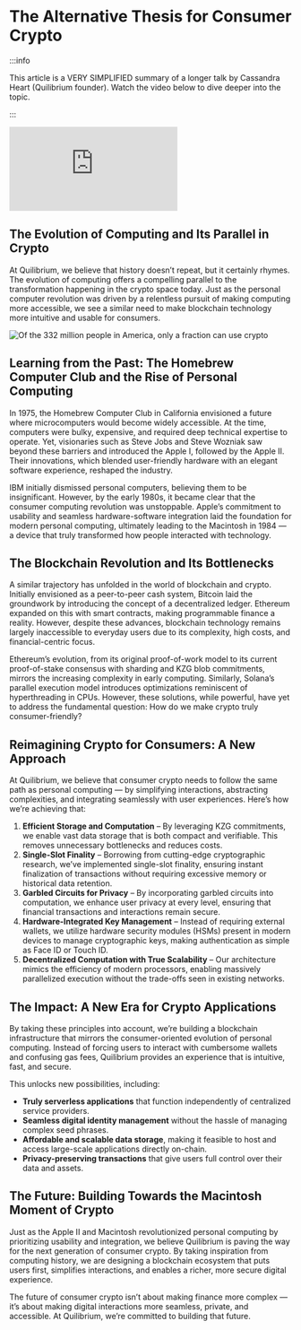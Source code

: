 # The Alternative Thesis for Consumer Crypto

:::info

This article is a VERY SIMPLIFIED summary of a longer talk by Cassandra Heart (Quilibrium founder). Watch the video below to dive deeper into the topic.

:::

<div class="video-responsive">
  <iframe 
    src="https://www.youtube.com/embed/GeuZsX6dC08" 
    title="YouTube video player" 
    frameborder="0" 
    allow="accelerometer; autoplay; clipboard-write; encrypted-media; gyroscope; picture-in-picture" 
    allowfullscreen
  ></iframe>
</div>


## The Evolution of Computing and Its Parallel in Crypto

At Quilibrium, we believe that history doesn’t repeat, but it certainly rhymes. The evolution of computing offers a compelling parallel to the transformation happening in the crypto space today. Just as the personal computer revolution was driven by a relentless pursuit of making computing more accessible, we see a similar need to make blockchain technology more intuitive and usable for consumers.

<img 
  class="responsive-centered-img" 
  src="/img/docs/discover/few-people-use-crypto.webp"
  alt="Of the 332 million people in America, only a fraction can use crypto" 
/>

## Learning from the Past: The Homebrew Computer Club and the Rise of Personal Computing

In 1975, the Homebrew Computer Club in California envisioned a future where microcomputers would become widely accessible. At the time, computers were bulky, expensive, and required deep technical expertise to operate. Yet, visionaries such as Steve Jobs and Steve Wozniak saw beyond these barriers and introduced the Apple I, followed by the Apple II. Their innovations, which blended user-friendly hardware with an elegant software experience, reshaped the industry.

IBM initially dismissed personal computers, believing them to be insignificant. However, by the early 1980s, it became clear that the consumer computing revolution was unstoppable. Apple’s commitment to usability and seamless hardware-software integration laid the foundation for modern personal computing, ultimately leading to the Macintosh in 1984 — a device that truly transformed how people interacted with technology.

## The Blockchain Revolution and Its Bottlenecks

A similar trajectory has unfolded in the world of blockchain and crypto. Initially envisioned as a peer-to-peer cash system, Bitcoin laid the groundwork by introducing the concept of a decentralized ledger. Ethereum expanded on this with smart contracts, making programmable finance a reality. However, despite these advances, blockchain technology remains largely inaccessible to everyday users due to its complexity, high costs, and financial-centric focus.

Ethereum’s evolution, from its original proof-of-work model to its current proof-of-stake consensus with sharding and KZG blob commitments, mirrors the increasing complexity in early computing. Similarly, Solana’s parallel execution model introduces optimizations reminiscent of hyperthreading in CPUs. However, these solutions, while powerful, have yet to address the fundamental question: How do we make crypto truly consumer-friendly?

## Reimagining Crypto for Consumers: A New Approach

At Quilibrium, we believe that consumer crypto needs to follow the same path as personal computing — by simplifying interactions, abstracting complexities, and integrating seamlessly with user experiences. Here’s how we’re achieving that:

1. **Efficient Storage and Computation** – By leveraging KZG commitments, we enable vast data storage that is both compact and verifiable. This removes unnecessary bottlenecks and reduces costs.
2. **Single-Slot Finality** – Borrowing from cutting-edge cryptographic research, we’ve implemented single-slot finality, ensuring instant finalization of transactions without requiring excessive memory or historical data retention.
3. **Garbled Circuits for Privacy** – By incorporating garbled circuits into computation, we enhance user privacy at every level, ensuring that financial transactions and interactions remain secure.
4. **Hardware-Integrated Key Management** – Instead of requiring external wallets, we utilize hardware security modules (HSMs) present in modern devices to manage cryptographic keys, making authentication as simple as Face ID or Touch ID.
5. **Decentralized Computation with True Scalability** – Our architecture mimics the efficiency of modern processors, enabling massively parallelized execution without the trade-offs seen in existing networks.

## The Impact: A New Era for Crypto Applications

By taking these principles into account, we’re building a blockchain infrastructure that mirrors the consumer-oriented evolution of personal computing. Instead of forcing users to interact with cumbersome wallets and confusing gas fees, Quilibrium provides an experience that is intuitive, fast, and secure.

This unlocks new possibilities, including:

* **Truly serverless applications** that function independently of centralized service providers.
* **Seamless digital identity management** without the hassle of managing complex seed phrases.
* **Affordable and scalable data storage**, making it feasible to host and access large-scale applications directly on-chain.
* **Privacy-preserving transactions** that give users full control over their data and assets.

## The Future: Building Towards the Macintosh Moment of Crypto

Just as the Apple II and Macintosh revolutionized personal computing by prioritizing usability and integration, we believe Quilibrium is paving the way for the next generation of consumer crypto. By taking inspiration from computing history, we are designing a blockchain ecosystem that puts users first, simplifies interactions, and enables a richer, more secure digital experience.

The future of consumer crypto isn’t about making finance more complex — it’s about making digital interactions more seamless, private, and accessible. At Quilibrium, we’re committed to building that future.
